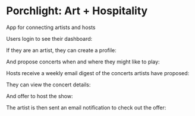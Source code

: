 # Porchlight: Art + Hospitality
App for connecting artists and hosts

Users login to see their dashboard:


If they are an artist, they can create a profile:


And propose concerts when and where they might like to play:


Hosts receive a weekly email digest of the concerts artists have proposed:


They can view the concert details:


And offer to host the show:


The artist is then sent an email notification to check out the offer:
